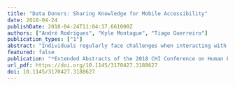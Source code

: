 ```yaml
---
title: "Data Donors: Sharing Knowledge for Mobile Accessibility"
date: 2018-04-24
publishDate: 2018-04-24T11:04:37.661000Z
authors: ["André Rodrigues", "Kyle Montague", "Tiago Guerreiro"]
publication_types: ["1"]
abstract: "Individuals regularly face challenges when interacting with their mobile devices particularly if they are not tech savvy users. When such difficulties occur, individuals often rely on more knowledgeable users to overcome difficulties. However, many do not have a support network of knowledgeable individuals available. Moreover, some challenges go beyond the need for guidance, as for example difficulties in performing swipes for motor impaired people. In this paper, we propose Data Donors, a conceptual framework proposing the enablement of users with the capacity to help others to do so by donating their mobile interaction data and knowledge. Inspired by charitable donations, we outline the Data Donors framework and discuss three applications that are being developed under the data donning paradigm. Through this work, we will explore the consequences and opportunities of sharing ones' data for the greater good and discuss the creation of global data donation programs."
featured: false
publication: "*Extended Abstracts of the 2018 CHI Conference on Human Factors in Computing Systems*"
url_pdf: https://doi.org/10.1145/3170427.3188627
doi: 10.1145/3170427.3188627
---
```


